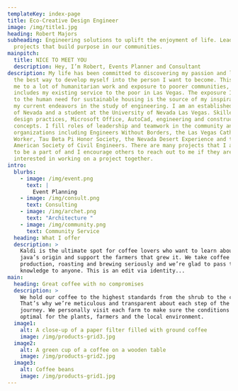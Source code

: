 ```yaml
---
templateKey: index-page
title: Eco-Creative Design Engineer
image: /img/title1.jpg
heading: Robert Majors
subheading: Engineering solutions to uplift the enjoyment of life. Leading
  projects that build purpose in our communities.
mainpitch:
  title: NICE TO MEET YOU
  description: Hey, I’m Robert, Events Planner and Consultant
description: My life has been committed to discovering my passion and learning
  the best way to develop myself into the person I want to become. This has led
  me to a lot of humanitarian work and exposure to poorer communities, which
  includes my existing service to the poor in Las Vegas. The exposure I have had
  to the human need for sustainable housing is the source of my inspiration for
  my current endeavors in the study of engineering. I am an established resident
  of Nevada and a student at the University of Nevada Las Vegas. Skilled in
  design practices, Microsoft Office, AutoCad, engineering and construction
  concepts. I fill roles of leadership and teamwork in the community and in
  organizations including Engineers Without Borders, the Las Vegas Catholic
  Worker, Tau Beta Pi Honor Society, the Nevada Desert Experience and the
  American Society of Civil Engineers. There are many projects that I am proud
  to be a part of and I encourage others to reach out to me if they are
  interested in working on a project together.
intro:
  blurbs:
    - image: /img/event.png
      text: |
        Event Planning
    - image: /img/consult.png
      text: Consulting
    - image: /img/archet.png
      text: "Architecture "
    - image: /img/community.png
      text: Community Service
  heading: What I offer
  description: >
    Kaldi is the ultimate spot for coffee lovers who want to learn about their
    java’s origin and support the farmers that grew it. We take coffee
    production, roasting and brewing seriously and we’re glad to pass that
    knowledge to anyone. This is an edit via identity...
main:
  heading: Great coffee with no compromises
  description: >
    We hold our coffee to the highest standards from the shrub to the cup.
    That’s why we’re meticulous and transparent about each step of the coffee’s
    journey. We personally visit each farm to make sure the conditions are
    optimal for the plants, farmers and the local environment.
  image1:
    alt: A close-up of a paper filter filled with ground coffee
    image: /img/products-grid3.jpg
  image2:
    alt: A green cup of a coffee on a wooden table
    image: /img/products-grid2.jpg
  image3:
    alt: Coffee beans
    image: /img/products-grid1.jpg
---
```

